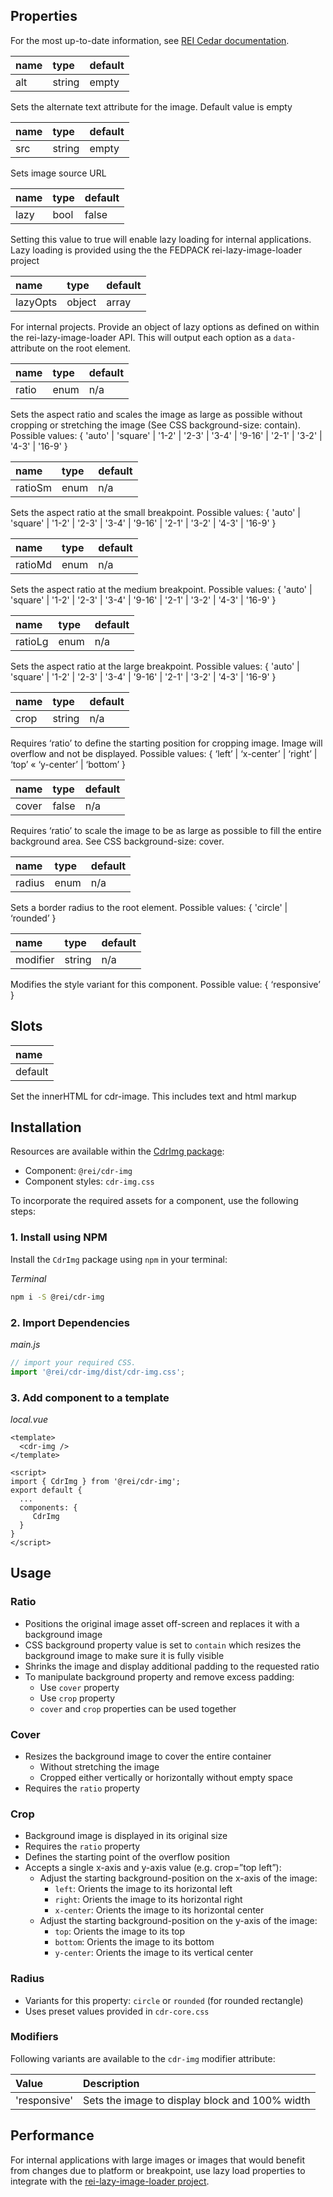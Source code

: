 ## Properties

For the most up-to-date information, see [REI Cedar documentation](https://rei.github.io/rei-cedar-docs/components/image/).

| name  | type | default     |
|:-----|:-------|:--------|
| alt | string   | empty |

Sets the alternate text attribute for the image. Default value is empty

| name | type   | default |
|:-----|:-------|:--------|
| src  | string | empty   |

Sets image source URL

| name | type   | default |
|:-----|:-------|:--------|
| lazy  | bool | false   |

Setting this value to true will enable lazy loading for internal applications. Lazy loading is provided using the the FEDPACK rei-lazy-image-loader project

| name | type | default |
|:-----|:-----|:--------|
| lazyOpts | object | array   |

For internal projects. Provide an object of lazy options as defined on within the rei-lazy-image-loader API. This will output each option as a `data-` attribute on the root element.

| name     | type   | default |
|:---------|:-------|:--------|
| ratio | enum | n/a   |

Sets the aspect ratio and scales the image as large as possible without cropping or stretching the image (See CSS background-size: contain). Possible values: {  'auto'  |  'square'  |  '1-2'  |  '2-3'  |  '3-4'  |  '9-16'  |  '2-1'  |  '3-2'  |  '4-3'  |  '16-9'  }

| name  | type | default |
|:------|:-----|:--------|
| ratioSm | enum | n/a     |

Sets the aspect ratio at the small breakpoint. Possible values: {  'auto'  |  'square'  |  '1-2'  |  '2-3'  |  '3-4'  |  '9-16'  |  '2-1'  |  '3-2'  |  '4-3'  |  '16-9'  }

| name    | type | default |
|:--------|:-----|:--------|
| ratioMd | enum | n/a     |

Sets the aspect ratio at the medium breakpoint. Possible values: {  'auto'  |  'square'  |  '1-2'  |  '2-3'  |  '3-4'  |  '9-16'  |  '2-1'  |  '3-2'  |  '4-3'  |  '16-9'  }

| name    | type | default |
|:--------|:-----|:--------|
| ratioLg | enum | n/a     |

Sets the aspect ratio at the large breakpoint. Possible values: {  'auto'  |  'square'  |  '1-2'  |  '2-3'  |  '3-4'  |  '9-16'  |  '2-1'  |  '3-2'  |  '4-3'  |  '16-9'  }

| name    | type | default |
|:--------|:-----|:--------|
| crop | string | n/a     |

Requires ‘ratio’ to define the starting position for cropping image. Image will overflow and not be displayed. Possible values: {  ‘left’  |  ‘x-center’  |  ‘right’  |  ‘top’  «  ‘y-center’  |  ‘bottom’  }

| name | type   | default |
|:-----|:-------|:--------|
| cover | false | n/a     |

Requires ‘ratio’ to scale the image to be as large as possible to fill the entire background area. See CSS background-size: cover.

| name  | type  | default |
|:------|:------|:--------|
| radius | enum | n/a     |

Sets a border radius to the root element. Possible values: {  'circle'  |  ‘rounded’  }

| name   | type | default |
|:-------|:-----|:--------|
| modifier | string | n/a     |

Modifies the style variant for this component. Possible value: {  ‘responsive’  }

## Slots

| name                                         |
|:---------------------------------------------|
| default                                      |

Set the innerHTML for cdr-image. This includes text and html markup

## Installation

Resources are available within the [CdrImg package](https://www.npmjs.com/package/@rei/cdr-img):

- Component: `@rei/cdr-img`
- Component styles: `cdr-img.css`

To incorporate the required assets for a component, use the following steps:

### 1. Install using NPM

Install the `CdrImg` package using `npm` in your terminal:

_Terminal_

```bash
npm i -S @rei/cdr-img
```

### 2. Import Dependencies

_main.js_

```javascript
// import your required CSS.
import '@rei/cdr-img/dist/cdr-img.css';
```

### 3. Add component to a template

_local.vue_

```vue
<template>
  <cdr-img />
</template>

<script>
import { CdrImg } from '@rei/cdr-img';
export default {
  ...
  components: {
     CdrImg  
  }
}
</script>
```

## Usage

### Ratio

- Positions the original image asset off-screen and replaces it with a background image
- CSS background property value is set to `contain` which resizes the background image to make sure it is fully visible
- Shrinks the image and display additional padding to the requested ratio
- To manipulate background property and remove excess padding:
  - Use `cover` property
  - Use `crop` property
  - `cover` and `crop` properties can be used together

### Cover

- Resizes the background image to cover the entire container
  - Without stretching the image
  - Cropped either vertically or horizontally without empty space
- Requires the `ratio` property

### Crop

- Background image is displayed in its original size
- Requires the `ratio` property 
- Defines the starting point of the overflow position 
- Accepts a single x-axis and y-axis value (e.g. crop=”top left”):
  - Adjust the starting background-position on the x-axis of the image:
    - `left`: Orients the image to its horizontal left
    - `right`: Orients the image to its horizontal right
    - `x-center`: Orients the image to its horizontal center
  - Adjust the starting background-position on the y-axis of the image:
    - `top`: Orients the image to its top
    - `bottom`: Orients the image to its bottom
    - `y-center`: Orients the image to its vertical center

### Radius

- Variants for this property: `circle` or `rounded` (for rounded rectangle)
- Uses preset values provided in `cdr-core.css`

### Modifiers

Following variants are available to the `cdr-img` modifier attribute:

| Value        | Description                                    |
|:-------------|:-----------------------------------------------|
| 'responsive' | Sets the image to display block and 100% width |

## Performance

For internal applications with large images or images that would benefit from changes due to platform or breakpoint, use lazy load properties to integrate with the [rei-lazy-image-loader project](https://git.rei.com/projects/FEDPACK/repos/rei-lazy-image-loader/browse).
